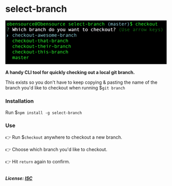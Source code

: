 # select-branch

<img src="selection.png" alt="Checkout" width="525px"/>

__A handy CLI tool for quickly checking out a local git branch.__

This exists so you don't have to keep copying & pasting the name of the branch you'd like to checkout when running $`git branch`

### Installation
Run $`npm install -g select-branch`

### Use
👉 Run $`checkout` anywhere to checkout a new branch.

👉 Choose which branch you'd like to checkout.

👉 Hit `return` again to confirm.

## 
##### License: [ISC](https://opensource.org/licenses/ISC)
